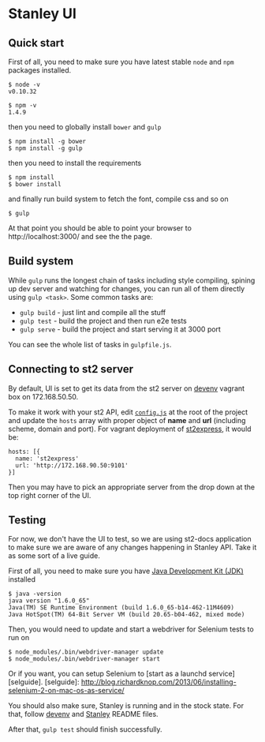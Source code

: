 Stanley UI
==========

Quick start
-----------

First of all, you need to make sure you have latest stable `node` and `npm` packages installed.

    $ node -v
    v0.10.32

    $ npm -v
    1.4.9

then you need to globally install `bower` and `gulp`

    $ npm install -g bower
    $ npm install -g gulp

then you need to install the requirements

    $ npm install
    $ bower install

and finally run build system to fetch the font, compile css and so on

    $ gulp

At that point you should be able to point your browser to http://localhost:3000/ and see the the page.

Build system
------------

While `gulp` runs the longest chain of tasks including style compiling, spining up dev server and watching for changes, you can run all of them directly using `gulp <task>`. Some common tasks are:
 - `gulp build` - just lint and compile all the stuff
 - `gulp test` - build the project and then run e2e tests
 - `gulp serve` - build the project and start serving it at 3000 port

You can see the whole list of tasks in `gulpfile.js`.

Connecting to st2 server
-------------------------

By default, UI is set to get its data from the st2 server on [devenv](https://www.github.com/StackStorm/devenv) vagrant box on 172.168.50.50.

To make it work with your st2 API, edit [`config.js`](./config.js) at the root of the project and update the `hosts` array with proper object of **name** and **url** (including scheme, domain and port). For vagrant deployment of [st2express](https://github.com/StackStorm/st2express), it would be:

    hosts: [{
      name: 'st2express'
      url: 'http://172.168.90.50:9101'
    }]

Then you may have to pick an appropriate server from the drop down at the top right corner of the UI.

Testing
-------

For now, we don't have the UI to test, so we are using st2-docs application to make sure we are aware of any changes happening in Stanley API. Take it as some sort of a live guide.

First of all, you need to make sure you have [Java Development Kit (JDK)][JDK] installed

    $ java -version
    java version "1.6.0_65"
    Java(TM) SE Runtime Environment (build 1.6.0_65-b14-462-11M4609)
    Java HotSpot(TM) 64-Bit Server VM (build 20.65-b04-462, mixed mode)

[JDK]: http://www.oracle.com/technetwork/java/javase/downloads/index.html

Then, you would need to update and start a webdriver for Selenium tests to run on

    $ node_modules/.bin/webdriver-manager update
    $ node_modules/.bin/webdriver-manager start

Or if you want, you can setup Selenium to [start as a launchd service][selguide].
[selguide]: http://blog.richardknop.com/2013/06/installing-selenium-2-on-mac-os-as-service/

You should also make sure, Stanley is running and in the stock state. For that, follow
[devenv](https://github.com/StackStorm/devenv) and [Stanley](https://github.com/StackStorm/Stanley) README files.

After that, `gulp test` should finish successfully.
